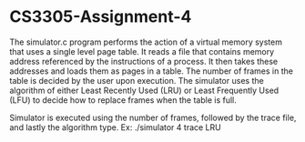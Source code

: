 # CS3305-Assignment-4

The simulator.c program performs the action of a virtual memory system that uses a single level page table. It reads a file that contains memory address referenced by the instructions of a process. It then takes these addresses and loads them as pages in a table. The number of frames in the table is decided by the user upon execution. The simulator uses the algorithm of either Least Recently Used (LRU) or Least Frequently Used (LFU) to decide how to replace frames when the table is full.

Simulator is executed using the number of frames, followed by the trace file, and lastly the algorithm type.
Ex: ./simulator 4 trace LRU
